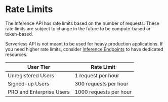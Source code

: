 # Rate Limits

The Inference API has rate limits based on the number of requests. These rate limits are subject to change in the future to be compute-based or token-based. 

Serverless API is not meant to be used for heavy production applications. If you need higher rate limits, consider [Inference Endpoints](https://huggingface.co/docs/inference-endpoints) to have dedicated resources.

| User Tier           | Rate Limit                |
|---------------------|---------------------------|
| Unregistered Users  | 1 request per hour        |
| Signed-up Users     | 300 requests per hour     |
| PRO and Enterprise Users           | 1000 requests per hour    |